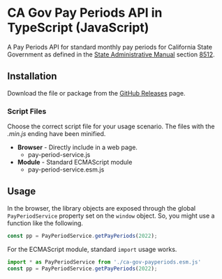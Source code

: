 # CA Gov Pay Periods API in TypeScript (JavaScript)

A Pay Periods API for standard monthly pay periods
for California State Government as defined in the
[State Administrative Manual](https://www.dgs.ca.gov/Resources/SAM) 
section [8512](https://www.dgs.ca.gov/Resources/SAM/TOC/8500/8512).

## Installation

Download the file or package from the [GitHub Releases](https://github.com/cdfw/ca-gov-payperiods/releases) page.

### Script Files

Choose the correct script file for your usage scenario. The files with the *.min.js* ending have
been minified.

- **Browser** - Directly include in a web page.
    - pay-period-service.js
- **Module** - Standard ECMAScript module
    - pay-period-service.esm.js

## Usage

In the browser, the library objects are exposed through the global `PayPeriodService` property set on the `window` object. So, you might use a function like the following.

```javascript
const pp = PayPeriodService.getPayPeriods(2022);
```

For the ECMAScript module, standard `import` usage works.

```javascript
import * as PayPeriodService from './ca-gov-payperiods.esm.js'
const pp = PayPeriodService.getPayPeriods(2022);
```

<!--
3.0 project adapted from https://github.com/metachris/typescript-boilerplate
-->